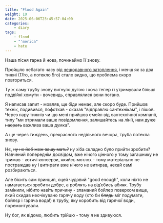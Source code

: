 ```yaml
---
title: "Flood Again"
weight: 10
date: 2025-06-06T23:45:57-04:00
categories:
    - diary
tags:
    - flood
    - "'merica"
    - hate
---
```

Наша пісня гарна й нова, починаймо її знову.
<!--more-->
Пройшло небагато часу від [нещодавного затоплення](/posts/2025/05/05/flood/), і менш як за два тижні (17го, а потекло 5го) стало видно, що проблема скоро повториться.

Ту ж саму трубу знову вигнуло дугою і хоча тепер її утримували більші подвійні хомути - вочевидь, справлялися вони погано.

Я написав запит - мовляв, ще біди немає, але скоро буде. Прийшов технік, подивився, пофоткав - сказав "відправлю сантехнікам", і пішов. Через пару тижнів чи що мені прийшов емейл від сантехнічної компанії, типу "ми отримали ваше повідомлення, залишайтесь на лінії, нам дуже ~~насрать~~ важлива ваша думка".

А ще через тиждень, прекрасного недільного вечора, труба потекла знову.

Нє, ~~ну не йоб жеж вашу мать?~~ ну хіба складно було прийти зробити? Навчений попереднім досвідом, вже нічого цінного у тому загашнику не тримав - котячі консерви, якийсь мотлох - тому матеріально не постраждав ну і витирати вже нічого не витирав, нехай самі розбираються.

Але бісить сам принцип, оцей чудовий "good enough", коли ніхто не намагається зробити добре, а роблять ~~на відʼєбись~~ абияк.
Трубу замінили, нібито навіть причину - зламаний бойлєр поверхом вище, який скидав неочікувано гарячу воду (хто би ~~блядь~~ міг подумати, бойлєр і гаряча вода!) в трубу, яку коробить від гарячої води, поремонтували.

Ну бог, як відомо, любить трійцю - тому я не здивуюся.
